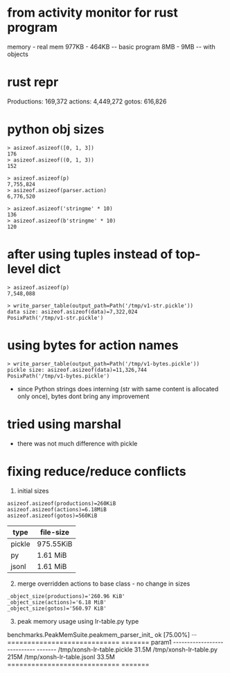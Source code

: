 # from activity monitor for rust program

memory - real mem
977KB - 464KB -- basic program
8MB - 9MB  -- with objects


# rust repr
Productions: 169,372
actions: 4,449,272
gotos: 616,826


# python obj sizes

```
> asizeof.asizeof([0, 1, 3])
176
> asizeof.asizeof((0, 1, 3))
152

> asizeof.asizeof(p)
7,755,824
> asizeof.asizeof(parser.action)
6,776,520

> asizeof.asizeof('stringme' * 10)
136
> asizeof.asizeof(b'stringme' * 10)
120
```

# after using tuples instead of top-level dict

```
> asizeof.asizeof(p)
7,548,088

> write_parser_table(output_path=Path('/tmp/v1-str.pickle'))
data size: asizeof.asizeof(data)=7,322,024
PosixPath('/tmp/v1-str.pickle')
```

# using bytes for action names

```
> write_parser_table(output_path=Path('/tmp/v1-bytes.pickle'))
pickle size: asizeof.asizeof(data)=11,326,744
PosixPath('/tmp/v1-bytes.pickle')
```
- since Python strings does interning (str with same content is allocated only once), bytes dont bring any improvement

# tried using marshal

- there was not much difference with pickle

# fixing reduce/reduce conflicts

1. initial sizes

```
asizeof.asizeof(productions)=260KiB
asizeof.asizeof(actions)=6.18MiB
asizeof.asizeof(gotos)=560KiB
```

| type   | file-size |
|--------|-----------|
| pickle | 975.55KiB |
| py     | 1.61 MiB  |
| jsonl  | 1.61 MiB  |

2. merge overridden actions to base class - no change in sizes

```
_object_size(productions)='260.96 KiB'
_object_size(actions)='6.18 MiB'
_object_size(gotos)='560.97 KiB'
```

3. peak memory usage using lr-table.py type

benchmarks.PeakMemSuite.peakmem_parser_init_                                                                                 ok
[75.00%] ··· ============================ =======
                        param1
             ---------------------------- -------
              /tmp/xonsh-lr-table.pickle   31.5M
                /tmp/xonsh-lr-table.py      215M
              /tmp/xonsh-lr-table.jsonl    33.5M
             ============================ =======